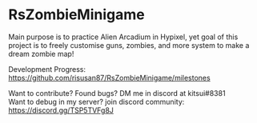 # RsZombieMinigame

Main purpose is to practice Alien Arcadium in Hypixel,
yet goal of this project is to freely customise guns, zombies, and more system to make a dream zombie map!

Development Progress: https://github.com/risusan87/RsZombieMinigame/milestones </br>

Want to contribute? Found bugs? DM me in discord at kitsui#8381 </br>
Want to debug in my server? join discord community: https://discord.gg/TSP5TVFg8J 
